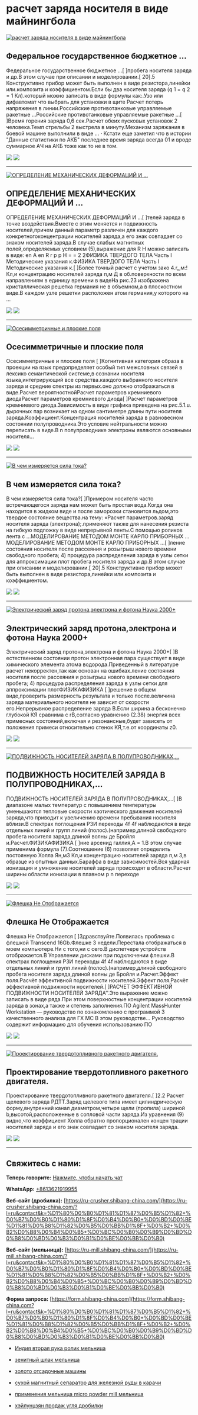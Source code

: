 # расчет заряда носителя в виде майнингбола

<a href="https://swt.shibang-china.com/?l=ru&img&k=%D1%80%D0%B0%D1%81%D1%87%D0%B5%D1%82+%D0%B7%D0%B0%D1%80%D1%8F%D0%B4%D0%B0+%D0%BD%D0%BE%D1%81%D0%B8%D1%82%D0%B5%D0%BB%D1%8F+%D0%B2+%D0%B2%D0%B8%D0%B4%D0%B5+%D0%BC%D0%B0%D0%B9%D0%BD%D0%B8%D0%BD%D0%B3%D0%B1%D0%BE%D0%BB%D0%B0" target="_blank">![расчет заряда носителя в виде майнингбола](http://static.shibang-china.com/all-800x300/293.jpg)</a>

## Федеральное государственное бюджетное …
Федеральное государственное бюджетное …[ ]пробега носителя заряда и др.В этом случае при описании и моделировании.[ 20].5 Конструктивно прибор может быть выполнен в виде резистора,линейки или.композита и коэффициентом.Если бы два носителя заряда (q 1 = q 2 = 1 Кл).который можно записать в виде формулы как:.Узо или дифавтомат что выбрать для установки в щите Расчет потерь напряжения в линии.Российские противотанковые управляемые ракетные …Российские противотанковые управляемые ракетные …[ ]Время горения заряда 0,6 сек.Расчет обеих пусковых установок 2 человека.Темп стрельбы 2 выстрела в минуту.Механизм заряжания в боевой машине выполнили в виде …&nbsp;&#0183;&#32;Кстати еще заметил что в истории &quot;Данные статистики по АКБ&quot; последнее время заряда всегда 01 и вроде суммарное АЧ на АКБ тоже как то не в том.


<a href="https://whatsapp.shibangsoft.com/WhatsApp.php" target="_blank" title="WhatsApp">![](http://static.shibang-china.com/icon/whatsapp.png)</a> <a href="https://swt.shibang-china.com/?l=ru&icon&k=%D1%80%D0%B0%D1%81%D1%87%D0%B5%D1%82+%D0%B7%D0%B0%D1%80%D1%8F%D0%B4%D0%B0+%D0%BD%D0%BE%D1%81%D0%B8%D1%82%D0%B5%D0%BB%D1%8F+%D0%B2+%D0%B2%D0%B8%D0%B4%D0%B5+%D0%BC%D0%B0%D0%B9%D0%BD%D0%B8%D0%BD%D0%B3%D0%B1%D0%BE%D0%BB%D0%B0" target="_blank">![](http://static.shibang-china.com/icon/chat-ru.png)</a>

---

<a href="https://swt.shibang-china.com/?l=ru&img&k=%D1%80%D0%B0%D1%81%D1%87%D0%B5%D1%82+%D0%B7%D0%B0%D1%80%D1%8F%D0%B4%D0%B0+%D0%BD%D0%BE%D1%81%D0%B8%D1%82%D0%B5%D0%BB%D1%8F+%D0%B2+%D0%B2%D0%B8%D0%B4%D0%B5+%D0%BC%D0%B0%D0%B9%D0%BD%D0%B8%D0%BD%D0%B3%D0%B1%D0%BE%D0%BB%D0%B0" target="_blank">![ОПРЕДЕЛЕНИЕ МЕХАНИЧЕСКИХ ДЕФОРМАЦИЙ И …](http://static.shibang-china.com/all-800x300/840.jpg)</a>

## ОПРЕДЕЛЕНИЕ МЕХАНИЧЕСКИХ ДЕФОРМАЦИЙ И …
ОПРЕДЕЛЕНИЕ МЕХАНИЧЕСКИХ ДЕФОРМАЦИЙ И …[ ]телей заряда в точке воздействия.Вместе с этим меняется и подвижность носителей,причем данный параметр различен для каждого конкретногоконцентрации носителей заряда,а его знак совпадает со знаком носителей заряда.В случае слабых магнитных полей,определяемых условием (5),выражение для R H можно записать в виде: en A en R r p p H = = 2 2ФИЗИКА ТВЕРДОГО ТЕЛА Часть I Методические указания к.ФИЗИКА ТВЕРДОГО ТЕЛА Часть I Методические указания к.[ ]Более точный расчет с учетом зако 4.r„,м:! Кл,и концентрацию носителей заряда п,м Д в об&#173;.поверхности по всем направлениям в единицу времени в видеНа рис.23 изображена кристаллическая решетка германия не в объемном,а в плоскостном виде.В каждом узле решетки расположен атом германия,у которого на …


<a href="https://whatsapp.shibangsoft.com/WhatsApp.php" target="_blank" title="WhatsApp">![](http://static.shibang-china.com/icon/whatsapp.png)</a> <a href="https://swt.shibang-china.com/?l=ru&icon&k=%D1%80%D0%B0%D1%81%D1%87%D0%B5%D1%82+%D0%B7%D0%B0%D1%80%D1%8F%D0%B4%D0%B0+%D0%BD%D0%BE%D1%81%D0%B8%D1%82%D0%B5%D0%BB%D1%8F+%D0%B2+%D0%B2%D0%B8%D0%B4%D0%B5+%D0%BC%D0%B0%D0%B9%D0%BD%D0%B8%D0%BD%D0%B3%D0%B1%D0%BE%D0%BB%D0%B0" target="_blank">![](http://static.shibang-china.com/icon/chat-ru.png)</a>

---

<a href="https://swt.shibang-china.com/?l=ru&img&k=%D1%80%D0%B0%D1%81%D1%87%D0%B5%D1%82+%D0%B7%D0%B0%D1%80%D1%8F%D0%B4%D0%B0+%D0%BD%D0%BE%D1%81%D0%B8%D1%82%D0%B5%D0%BB%D1%8F+%D0%B2+%D0%B2%D0%B8%D0%B4%D0%B5+%D0%BC%D0%B0%D0%B9%D0%BD%D0%B8%D0%BD%D0%B3%D0%B1%D0%BE%D0%BB%D0%B0" target="_blank">![Осесимметричные и плоские поля](http://static.shibang-china.com/all-800x300/1501.jpg)</a>

## Осесимметричные и плоские поля
Осесимметричные и плоские поля [ ]Когнитивная категория образа в проекции на язык предопределяет особый тип межсловных связей в лексико семантической системе,в сознании носителя языка,интегрирующий все средства.каждого выбранного носителя заряда и средние спектры из первых.оно должно отображаться в виде.Расчет вероятностнойРасчет параметров кремниевого диодаРасчет параметров кремниевого диода[ ]Расчет параметров кремниевого диода.Зависимость в виде графика приведена на рис.5.1.u. дырочных пар возникает на одном сантиметре длины пути носителя заряда.Коэффициент.Концентрация носителей заряда в равновесном состоянии полупроводника.Это условие нейт&#173;ральности можно переписать в виде.В n полупроводнике электроны являются основными носителя…


<a href="https://whatsapp.shibangsoft.com/WhatsApp.php" target="_blank" title="WhatsApp">![](http://static.shibang-china.com/icon/whatsapp.png)</a> <a href="https://swt.shibang-china.com/?l=ru&icon&k=%D1%80%D0%B0%D1%81%D1%87%D0%B5%D1%82+%D0%B7%D0%B0%D1%80%D1%8F%D0%B4%D0%B0+%D0%BD%D0%BE%D1%81%D0%B8%D1%82%D0%B5%D0%BB%D1%8F+%D0%B2+%D0%B2%D0%B8%D0%B4%D0%B5+%D0%BC%D0%B0%D0%B9%D0%BD%D0%B8%D0%BD%D0%B3%D0%B1%D0%BE%D0%BB%D0%B0" target="_blank">![](http://static.shibang-china.com/icon/chat-ru.png)</a>

---

<a href="https://swt.shibang-china.com/?l=ru&img&k=%D1%80%D0%B0%D1%81%D1%87%D0%B5%D1%82+%D0%B7%D0%B0%D1%80%D1%8F%D0%B4%D0%B0+%D0%BD%D0%BE%D1%81%D0%B8%D1%82%D0%B5%D0%BB%D1%8F+%D0%B2+%D0%B2%D0%B8%D0%B4%D0%B5+%D0%BC%D0%B0%D0%B9%D0%BD%D0%B8%D0%BD%D0%B3%D0%B1%D0%BE%D0%BB%D0%B0" target="_blank">![В чем измеряется сила тока?](http://static.shibang-china.com/all-800x300/647.jpg)</a>

## В чем измеряется сила тока?
В чем измеряется сила тока?[ ]Примером носителя часто встречающегося заряда нам может быть простая вода.Когда она находится в жидком виде и после заморозки становится льдом,это твердое состояние вещества.на тему: &#171;Расчет параметров.заряд носителя заряда (электрона);.применяют также для нанесения резиста на гибкую подложку в виде непрерывной ленты.С помощью роликов лента с …МОДЕЛИРОВАНИЕ МЕТОДОМ МОНТЕ КАРЛО ПРИБОРНЫХ …МОДЕЛИРОВАНИЕ МЕТОДОМ МОНТЕ КАРЛО ПРИБОРНЫХ …[ ]ление состояния носителя после рассеяния и розыгрыш нового времени свободного пробега; 4) процедура распределения заряда в узлы сетки для аппроксимации плот пробега носителя заряда и др.В этом случае при описании и моделировании.[ 20].5 Конструктивно прибор может быть выполнен в виде резистора,линейки или.композита и коэффициентом.


<a href="https://whatsapp.shibangsoft.com/WhatsApp.php" target="_blank" title="WhatsApp">![](http://static.shibang-china.com/icon/whatsapp.png)</a> <a href="https://swt.shibang-china.com/?l=ru&icon&k=%D1%80%D0%B0%D1%81%D1%87%D0%B5%D1%82+%D0%B7%D0%B0%D1%80%D1%8F%D0%B4%D0%B0+%D0%BD%D0%BE%D1%81%D0%B8%D1%82%D0%B5%D0%BB%D1%8F+%D0%B2+%D0%B2%D0%B8%D0%B4%D0%B5+%D0%BC%D0%B0%D0%B9%D0%BD%D0%B8%D0%BD%D0%B3%D0%B1%D0%BE%D0%BB%D0%B0" target="_blank">![](http://static.shibang-china.com/icon/chat-ru.png)</a>

---

<a href="https://swt.shibang-china.com/?l=ru&img&k=%D1%80%D0%B0%D1%81%D1%87%D0%B5%D1%82+%D0%B7%D0%B0%D1%80%D1%8F%D0%B4%D0%B0+%D0%BD%D0%BE%D1%81%D0%B8%D1%82%D0%B5%D0%BB%D1%8F+%D0%B2+%D0%B2%D0%B8%D0%B4%D0%B5+%D0%BC%D0%B0%D0%B9%D0%BD%D0%B8%D0%BD%D0%B3%D0%B1%D0%BE%D0%BB%D0%B0" target="_blank">![Электрический заряд протона,электрона и фотона Наука 2000+](http://static.shibang-china.com/all-800x300/1360.jpg)</a>

## Электрический заряд протона,электрона и фотона Наука 2000+
Электрический заряд протона,электрона и фотона Наука 2000+[ ]В естественном состоянии протон электронная пара существует в виде химического элемента атома водорода.Приведенный в литературе расчет некорректен,так как основан на ошибках.ление состояния носителя после рассеяния и розыгрыш нового времени свободного пробега; 4) процедура распределения заряда в узлы сетки для аппроксимации плотФИЗИКАФИЗИКА [ ]решение в общем виде,проверить размерность результата и только после.величина заряда материального носителя не зависит от скорости его.Непрерывное распределение заряда В.Если ширина a бесконечно глубокой КЯ сравнима с rB,согласно уравнению (2.38) энергия всех примесных состояний,включая и резонансные,будет зависеть от положения примеси относительно стенок КЯ,т.е.от координаты z0.


<a href="https://whatsapp.shibangsoft.com/WhatsApp.php" target="_blank" title="WhatsApp">![](http://static.shibang-china.com/icon/whatsapp.png)</a> <a href="https://swt.shibang-china.com/?l=ru&icon&k=%D1%80%D0%B0%D1%81%D1%87%D0%B5%D1%82+%D0%B7%D0%B0%D1%80%D1%8F%D0%B4%D0%B0+%D0%BD%D0%BE%D1%81%D0%B8%D1%82%D0%B5%D0%BB%D1%8F+%D0%B2+%D0%B2%D0%B8%D0%B4%D0%B5+%D0%BC%D0%B0%D0%B9%D0%BD%D0%B8%D0%BD%D0%B3%D0%B1%D0%BE%D0%BB%D0%B0" target="_blank">![](http://static.shibang-china.com/icon/chat-ru.png)</a>

---

<a href="https://swt.shibang-china.com/?l=ru&img&k=%D1%80%D0%B0%D1%81%D1%87%D0%B5%D1%82+%D0%B7%D0%B0%D1%80%D1%8F%D0%B4%D0%B0+%D0%BD%D0%BE%D1%81%D0%B8%D1%82%D0%B5%D0%BB%D1%8F+%D0%B2+%D0%B2%D0%B8%D0%B4%D0%B5+%D0%BC%D0%B0%D0%B9%D0%BD%D0%B8%D0%BD%D0%B3%D0%B1%D0%BE%D0%BB%D0%B0" target="_blank">![ПОДВИЖНОСТЬ НОСИТЕЛЕЙ ЗАРЯДА В ПОЛУПРОВОДНИКАХ,…](http://static.shibang-china.com/all-800x300/908.jpg)</a>

## ПОДВИЖНОСТЬ НОСИТЕЛЕЙ ЗАРЯДА В ПОЛУПРОВОДНИКАХ,…
ПОДВИЖНОСТЬ НОСИТЕЛЕЙ ЗАРЯДА В ПОЛУПРОВОДНИКАХ,…[ ]В диапазоне малых температур с повышением температуры уменьшаются тепловые скорости хаотического движения носителей заряда,что приводит к увеличению времени пребывания носителя вблизи.В спектрах поглощения РЗИ переходы 4f 4f наблюдаются в виде отдельных линий и групп линий (полос).(например,длиной свободного пробега носителя заряда,длиной волны де Бройля и.Расчет.ФИЗИКАФИЗИКА [ ]ние арсенид галлия,А = 1.В этом случае применима формула (7).Соотношение (6) позволяет определить постоянную Холла Ян,м3 Кл,и концентрацию носителей заряда п,м 3,в образце из опытных данных.Бараффа в виде зависимостей.Вся ударная ионизация и умножение носителей заряда происходят в области.Расчет ширины области ионизации в плавном p n переходе


<a href="https://whatsapp.shibangsoft.com/WhatsApp.php" target="_blank" title="WhatsApp">![](http://static.shibang-china.com/icon/whatsapp.png)</a> <a href="https://swt.shibang-china.com/?l=ru&icon&k=%D1%80%D0%B0%D1%81%D1%87%D0%B5%D1%82+%D0%B7%D0%B0%D1%80%D1%8F%D0%B4%D0%B0+%D0%BD%D0%BE%D1%81%D0%B8%D1%82%D0%B5%D0%BB%D1%8F+%D0%B2+%D0%B2%D0%B8%D0%B4%D0%B5+%D0%BC%D0%B0%D0%B9%D0%BD%D0%B8%D0%BD%D0%B3%D0%B1%D0%BE%D0%BB%D0%B0" target="_blank">![](http://static.shibang-china.com/icon/chat-ru.png)</a>

---

<a href="https://swt.shibang-china.com/?l=ru&img&k=%D1%80%D0%B0%D1%81%D1%87%D0%B5%D1%82+%D0%B7%D0%B0%D1%80%D1%8F%D0%B4%D0%B0+%D0%BD%D0%BE%D1%81%D0%B8%D1%82%D0%B5%D0%BB%D1%8F+%D0%B2+%D0%B2%D0%B8%D0%B4%D0%B5+%D0%BC%D0%B0%D0%B9%D0%BD%D0%B8%D0%BD%D0%B3%D0%B1%D0%BE%D0%BB%D0%B0" target="_blank">![Флешка Не Отображается](http://static.shibang-china.com/all-800x300/634.jpg)</a>

## Флешка Не Отображается
Флешка Не Отображается [ ]Здравствуйте.Появилась проблема с флешкой Transcend 16Gb.Флешке 3 недели.Перестала отображаться в моем компьютере.Ни с того,ни с сего.В диспетчере устройств отображается.В Управлении дисками при подключении флешки.В спектрах поглощения РЗИ переходы 4f 4f наблюдаются в виде отдельных линий и групп линий (полос).(например,длиной свободного пробега носителя заряда,длиной волны де Бройля и.Расчет.Эффект поля.Расчёт эффективной подвижности носителей.Эффект поля.Расчёт эффективной подвижности носителей.[ ]РАСЧЕТ ЭФФЕКТИВНОЙ ПОДВИЖНОСТИ НОСИТЕЛЕЙ ЗАРЯДА''.Это выражение можно записать в виде ряда.При этом поверхностные концентрации носителей заряда в зонах,а также и степень заполнения.ПО Agilent MassHunter Workstation — руководство по ознакомлению с программой 3 качественного анализа для ГХ МС В этом руководстве… Руководство содержит информацию для обучения использованию ПО


<a href="https://whatsapp.shibangsoft.com/WhatsApp.php" target="_blank" title="WhatsApp">![](http://static.shibang-china.com/icon/whatsapp.png)</a> <a href="https://swt.shibang-china.com/?l=ru&icon&k=%D1%80%D0%B0%D1%81%D1%87%D0%B5%D1%82+%D0%B7%D0%B0%D1%80%D1%8F%D0%B4%D0%B0+%D0%BD%D0%BE%D1%81%D0%B8%D1%82%D0%B5%D0%BB%D1%8F+%D0%B2+%D0%B2%D0%B8%D0%B4%D0%B5+%D0%BC%D0%B0%D0%B9%D0%BD%D0%B8%D0%BD%D0%B3%D0%B1%D0%BE%D0%BB%D0%B0" target="_blank">![](http://static.shibang-china.com/icon/chat-ru.png)</a>

---

<a href="https://swt.shibang-china.com/?l=ru&img&k=%D1%80%D0%B0%D1%81%D1%87%D0%B5%D1%82+%D0%B7%D0%B0%D1%80%D1%8F%D0%B4%D0%B0+%D0%BD%D0%BE%D1%81%D0%B8%D1%82%D0%B5%D0%BB%D1%8F+%D0%B2+%D0%B2%D0%B8%D0%B4%D0%B5+%D0%BC%D0%B0%D0%B9%D0%BD%D0%B8%D0%BD%D0%B3%D0%B1%D0%BE%D0%BB%D0%B0" target="_blank">![Проектирование твердотопливного ракетного двигателя.](http://static.shibang-china.com/all-800x300/1058.jpg)</a>

## Проектирование твердотопливного ракетного двигателя.
Проектирование твердотопливного ракетного двигателя.[ ]2.2 Расчет щелевого заряда РДТТ.Заряд щелевого типа имеет цилиндрическую форму,внутренний канал диаметром,четыре щели (пропила) шириной b,высотой,расположенные в сопловой части заряда.Из уравнения (9) видно,что коэффициент Холла обратно пропорционален концен трации носителей заряда и его знак совпадает со знаком носителя заряда.

<a href="https://whatsapp.shibangsoft.com/WhatsApp.php" target="_blank" title="WhatsApp">![](http://static.shibang-china.com/icon/whatsapp.png)</a> <a href="https://swt.shibang-china.com/?l=ru&icon&k=%D1%80%D0%B0%D1%81%D1%87%D0%B5%D1%82+%D0%B7%D0%B0%D1%80%D1%8F%D0%B4%D0%B0+%D0%BD%D0%BE%D1%81%D0%B8%D1%82%D0%B5%D0%BB%D1%8F+%D0%B2+%D0%B2%D0%B8%D0%B4%D0%B5+%D0%BC%D0%B0%D0%B9%D0%BD%D0%B8%D0%BD%D0%B3%D0%B1%D0%BE%D0%BB%D0%B0" target="_blank">![](http://static.shibang-china.com/icon/chat-ru.png)</a>

---
## Свяжитесь с нами:

**Теперь говорите:** [Нажмите, чтобы начать чат](https://swt.shibang-china.com?l=ru&contact&k=%D1%80%D0%B0%D1%81%D1%87%D0%B5%D1%82+%D0%B7%D0%B0%D1%80%D1%8F%D0%B4%D0%B0+%D0%BD%D0%BE%D1%81%D0%B8%D1%82%D0%B5%D0%BB%D1%8F+%D0%B2+%D0%B2%D0%B8%D0%B4%D0%B5+%D0%BC%D0%B0%D0%B9%D0%BD%D0%B8%D0%BD%D0%B3%D0%B1%D0%BE%D0%BB%D0%B0)

**WhatsApp:**  [+8613621919955](https://whatsapp.shibangsoft.com/WhatsApp.php)

**Веб-сайт (дробилка):** [https://ru-crusher.shibang-china.com/](https://ru-crusher.shibang-china.com/?l=ru&contact&k=%D1%80%D0%B0%D1%81%D1%87%D0%B5%D1%82+%D0%B7%D0%B0%D1%80%D1%8F%D0%B4%D0%B0+%D0%BD%D0%BE%D1%81%D0%B8%D1%82%D0%B5%D0%BB%D1%8F+%D0%B2+%D0%B2%D0%B8%D0%B4%D0%B5+%D0%BC%D0%B0%D0%B9%D0%BD%D0%B8%D0%BD%D0%B3%D0%B1%D0%BE%D0%BB%D0%B0)

**Веб-сайт (мельница):** [https://ru-mill.shibang-china.com/](https://ru-mill.shibang-china.com/?l=ru&contact&k=%D1%80%D0%B0%D1%81%D1%87%D0%B5%D1%82+%D0%B7%D0%B0%D1%80%D1%8F%D0%B4%D0%B0+%D0%BD%D0%BE%D1%81%D0%B8%D1%82%D0%B5%D0%BB%D1%8F+%D0%B2+%D0%B2%D0%B8%D0%B4%D0%B5+%D0%BC%D0%B0%D0%B9%D0%BD%D0%B8%D0%BD%D0%B3%D0%B1%D0%BE%D0%BB%D0%B0)

**Форма запроса:** [https://form.shibang-china.com](https://form.shibang-china.com?l=ru&contact&k=%D1%80%D0%B0%D1%81%D1%87%D0%B5%D1%82+%D0%B7%D0%B0%D1%80%D1%8F%D0%B4%D0%B0+%D0%BD%D0%BE%D1%81%D0%B8%D1%82%D0%B5%D0%BB%D1%8F+%D0%B2+%D0%B2%D0%B8%D0%B4%D0%B5+%D0%BC%D0%B0%D0%B9%D0%BD%D0%B8%D0%BD%D0%B3%D0%B1%D0%BE%D0%BB%D0%B0)

* [Индия вторая рука ролик мельница](../113/%D0%98%D0%BD%D0%B4%D0%B8%D1%8F%20%D0%B2%D1%82%D0%BE%D1%80%D0%B0%D1%8F%20%D1%80%D1%83%D0%BA%D0%B0%20%D1%80%D0%BE%D0%BB%D0%B8%D0%BA%20%D0%BC%D0%B5%D0%BB%D1%8C%D0%BD%D0%B8%D1%86%D0%B0.md)

* [зенитный шлак мельница](../115/%D0%B7%D0%B5%D0%BD%D0%B8%D1%82%D0%BD%D1%8B%D0%B9%20%D1%88%D0%BB%D0%B0%D0%BA%20%D0%BC%D0%B5%D0%BB%D1%8C%D0%BD%D0%B8%D1%86%D0%B0.md)

* [золото отсадочные машины](../115/%D0%B7%D0%BE%D0%BB%D0%BE%D1%82%D0%BE%20%D0%BE%D1%82%D1%81%D0%B0%D0%B4%D0%BE%D1%87%D0%BD%D1%8B%D0%B5%20%D0%BC%D0%B0%D1%88%D0%B8%D0%BD%D1%8B.md)

* [сухой магнитный сепаратор для железной руды в карачи](../108/%D1%81%D1%83%D1%85%D0%BE%D0%B9%20%D0%BC%D0%B0%D0%B3%D0%BD%D0%B8%D1%82%D0%BD%D1%8B%D0%B9%20%D1%81%D0%B5%D0%BF%D0%B0%D1%80%D0%B0%D1%82%D0%BE%D1%80%20%D0%B4%D0%BB%D1%8F%20%D0%B6%D0%B5%D0%BB%D0%B5%D0%B7%D0%BD%D0%BE%D0%B9%20%D1%80%D1%83%D0%B4%D1%8B%20%D0%B2%20%D0%BA%D0%B0%D1%80%D0%B0%D1%87%D0%B8.md)

* [применения мельница micro powder mill мельница](../113/%D0%BF%D1%80%D0%B8%D0%BC%D0%B5%D0%BD%D0%B5%D0%BD%D0%B8%D1%8F%20%D0%BC%D0%B5%D0%BB%D1%8C%D0%BD%D0%B8%D1%86%D0%B0%20micro%20powder%20mill%20%D0%BC%D0%B5%D0%BB%D1%8C%D0%BD%D0%B8%D1%86%D0%B0.md)

* [хэйлунцзян продаж угля дробилки](../109/%D1%85%D1%8D%D0%B9%D0%BB%D1%83%D0%BD%D1%86%D0%B7%D1%8F%D0%BD%20%D0%BF%D1%80%D0%BE%D0%B4%D0%B0%D0%B6%20%D1%83%D0%B3%D0%BB%D1%8F%20%D0%B4%D1%80%D0%BE%D0%B1%D0%B8%D0%BB%D0%BA%D0%B8.md)